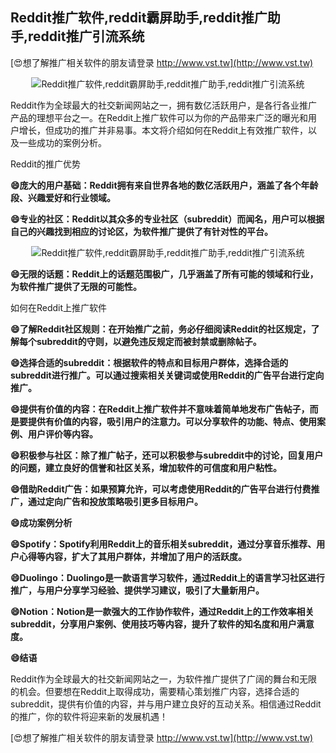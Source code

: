 ## **Reddit推广软件,reddit霸屏助手,reddit推广助手,reddit推广引流系统**

[😍想了解推广相关软件的朋友请登录 http://www.vst.tw](http://www.vst.tw)

 <center><img src="https://vst.tw/MP4/tuiguang/png/8.png" alt="Reddit推广软件,reddit霸屏助手,reddit推广助手,reddit推广引流系统"></center>

Reddit作为全球最大的社交新闻网站之一，拥有数亿活跃用户，是各行各业推广产品的理想平台之一。在Reddit上推广软件可以为你的产品带来广泛的曝光和用户增长，但成功的推广并非易事。本文将介绍如何在Reddit上有效推广软件，以及一些成功的案例分析。

Reddit的推广优势

**😄庞大的用户基础：Reddit拥有来自世界各地的数亿活跃用户，涵盖了各个年龄段、兴趣爱好和行业领域。**

**😄专业的社区：Reddit以其众多的专业社区（subreddit）而闻名，用户可以根据自己的兴趣找到相应的讨论区，为软件推广提供了有针对性的平台。**

 <center><img src="https://vst.tw/MP4/tuiguang/png/8.png" alt="Reddit推广软件,reddit霸屏助手,reddit推广助手,reddit推广引流系统"></center>

**😄无限的话题：Reddit上的话题范围极广，几乎涵盖了所有可能的领域和行业，为软件推广提供了无限的可能性。**

如何在Reddit上推广软件

**😄了解Reddit社区规则：在开始推广之前，务必仔细阅读Reddit的社区规定，了解每个subreddit的守则，以避免违反规定而被封禁或删除帖子。**

**😄选择合适的subreddit：根据软件的特点和目标用户群体，选择合适的subreddit进行推广。可以通过搜索相关关键词或使用Reddit的广告平台进行定向推广。**

**😄提供有价值的内容：在Reddit上推广软件并不意味着简单地发布广告帖子，而是要提供有价值的内容，吸引用户的注意力。可以分享软件的功能、特点、使用案例、用户评价等内容。**

**😄积极参与社区：除了推广帖子，还可以积极参与subreddit中的讨论，回复用户的问题，建立良好的信誉和社区关系，增加软件的可信度和用户粘性。**

**😄借助Reddit广告：如果预算允许，可以考虑使用Reddit的广告平台进行付费推广，通过定向广告和投放策略吸引更多目标用户。**

**😄成功案例分析**

**😄Spotify：Spotify利用Reddit上的音乐相关subreddit，通过分享音乐推荐、用户心得等内容，扩大了其用户群体，并增加了用户的活跃度。**

**😄Duolingo：Duolingo是一款语言学习软件，通过Reddit上的语言学习社区进行推广，与用户分享学习经验、提供学习建议，吸引了大量新用户。**

**😄Notion：Notion是一款强大的工作协作软件，通过Reddit上的工作效率相关subreddit，分享用户案例、使用技巧等内容，提升了软件的知名度和用户满意度。**

**😄结语**

Reddit作为全球最大的社交新闻网站之一，为软件推广提供了广阔的舞台和无限的机会。但要想在Reddit上取得成功，需要精心策划推广内容，选择合适的subreddit，提供有价值的内容，并与用户建立良好的互动关系。相信通过Reddit的推广，你的软件将迎来新的发展机遇！

[😍想了解推广相关软件的朋友请登录 http://www.vst.tw](http://www.vst.tw)



